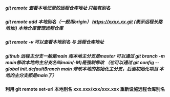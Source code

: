 ##### git remote 查看本地记录的远程仓库地址 只能有别名

##### git remote add 本地别名（一般用origin） https://xxxx.xx.git (表示远程长路地址i) 本地仓库管理远程仓库

##### git remote -v 可以查看本地别名 与 远程仓库地址

##### github 远程主分支一般是main 而本地主分支是master 可以通过 git branch -m main修改本地的主分支名叫main(-M)是强制修改 （也可以通过 git config --global init.defaultBranch main 修改本地的初始化主分支，后面初始化项目 本地的主分支都是main了）

#### 利用 git remote set-url 本地别名 xxx.xxx/xxx/xxx.xxx 重新设施远程仓库别名

<!-- git branch -u origin/远程仓库的分支名   -->
<!-- git push origin feature-branch:feature-branch -->